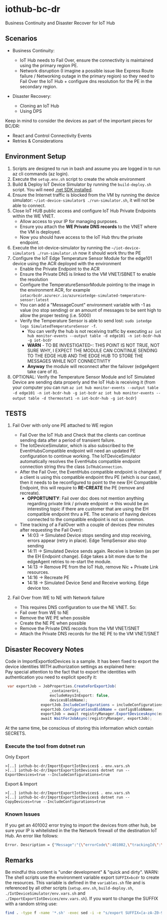 # iothub-bc-dr

Business Continuity and Disaster Recover for IoT Hub

## Scenarios

- Business Continuity:
  - IoT Hub needs to Fail Over, ensure the connectivity is maintained using the primary region PE.
  - Network disruption (I imagine a possible issue like Express Route failure / Networking outage in the primary region) so they need to Fail Over the IoT Hub + configure dns resolution for the PE in the secondary region.

- Disaster Recovery:
  - Cloning an IoT Hub
  - Using DPS

Keep in mind to consider the devices as part of the important pieces for BC/DR:

- React and Control Connectivity Events
- Retries & Considerations

## Environment Setup

1. Scripts are designed to run in bash and assume you are logged in to run az cli commands (az login).
2. Execute the `setup.env.sh` script to create the whole environment
3. Build & Deploy IoT Device Simulator by running the `build-deploy.sh` script. You will need [.net SDK installed](https://learn.microsoft.com/dotnet/core/install/linux-ubuntu).
4. Ensure the Internet traffic is blocked from the VM by running the device simulator: `~/iot-device-simulator$ ./run-simulator.sh`, it will not be able to connect.
5. Close IoT HUB public access and configure IoT Hub Private Endpoints within the WE VNET.
    - Allow access to your IP for managing purposes.
    - Ensure you attach the **WE Private DNS records** to the VNET where the VM is deployed.
    - Now you should have access to the IoT Hub thru the private endpoint.
6. Execute the iot-device-simulator by running the `~/iot-device-simulator$ ./run-simulator.sh` now it should work thru the PE
7. Configure the IoT Edge Temperature Sensor Module for the edge101 device using the ACR deployed with the environment
    - Enable the Private Endpoint to the ACR
    - Ensure the Private DNS is linked to the VM VNET/SBNET to enable the resolution
    - Configure the TemperatureSensorModule pointing to the image in the environment ACR, for example `iotacrbcdr.azurecr.io/azureiotedge-simulated-temperature-sensor:latest`
    - You can add a "MessageCount" environment variable with -1 as value (no stop sending) or an amount of messages to be sent high to allow the proper testing (i.e. 5000)
    - Verify the Temperature Sensor is able to send lost: `sudo iotedge logs SimulatedTemperatureSensor -f`.
        - You can verify the hub is not receiving traffic by executing `az iot hub monitor-events --output table -d edge101 -n iot-bcdr-hub -g iot-bcdr`
        - **WARN** - TO BE INVESTIGATED-: THIS POINT IS NOT TRUE, NOT SURE WHY, I EXPECT THE MODULE CAN CONTINUE SENDING TO THE EDGE HUB AND THE EDGE HUB TO STORE THE MESSAGES WHILE NOT CONNECTIVITY
        - **Anyway** the module will reconnect after the failover (edgeAgent take care of it). 
8. OPTIONAL: Verify the Temperature Sensor Module and IoT Simulated Device are sending data properly and the IoT Hub is receiving it (from your computer you can run `az iot hub monitor-events --output table -d edge101 -n iot-bcdr-hub -g iot-bcdr` `az iot hub monitor-events --output table -d thermostat1 -n iot-bcdr-hub -g iot-bcdr`)

## TESTS

1. Fail Over with only one PE attached to WE region
    - Fail Over the IoT Hub and Check that the clients can continue sending data after a period of transient failure.
    - The IotDeviceSimulator, which is also subscribed to the EventHubsCompatible endpoint will need an updated PE configuration to continue working. The IoTDeviceSimulator automatically resolves the EventHubs compatible endpoint connection string thru the class `IoTHubConnection`.
    - After the Fail Over, the EventHubs compatible endpoint is changed. If a client is using this compatible endpoint thru PE (which is our case), then it needs to be reconfigured to point to the new EH Compatible Endpoint, this will require to **RE-CREATE** the PE (remove and recreate).
        - **OPPORTUNITY**: Fail over doc does not mention anything regarding private link / private endpoint -> this would be an interesting topic if there are customer that are using the EH compatible endpoint thru a PE. The scenario of having devices connected to the compatible endpoint is not so common.
    - Time tracking of a FailOver with a couple of devices (few minutes after requesting the Fail Over):
        - 14:03 -> Simulated Device stops sending and stop receiving, errors appear (retry in place). Edge TempSensor also stop sending
        - 14:11 -> Simulated Device sends again. Receive is broken (as per the EH Endpoint change). Edge takes a bit more due to the edgeAgent retries to re-start the module.
        - 14:13 -> Remove PE from the IoT Hub, remove Nic + Private Link resources.
        - 14:16 -> Recreate PE
        - 14:18 -> Simulated Device Send and Receive working. Edge device too.

2. Fail Over from WE to NE with Network failure
     - This requires DNS configuration to use the NE VNET. So:
     - Fail over from WE to NE
     - Remove the WE PE when possible
     - Create the NE PE when possible
     - Remove the Private DNS records from the VM VNET/SNET
     - Attach the Private DNS records for the NE PE to the VM VNET/SNET

## Disaster Recovery Notes

Code in ImportExportIotDevices is a sample. It has been fixed to export the device identities WITH authorization settings as explained here:  
Pay special attention to the fact that to export the identities with authentication you need to explicit specify it:

```C#
 var exportJob = JobProperties.CreateForExportJob(
                    _containerUri,
                    excludeKeysInExport: false,
                    devicesBlobName);
                exportJob.IncludeConfigurations = includeConfigurations;
                exportJob.ConfigurationsBlobName = configsBlobName;
                exportJob = await registryManager.ExportDevicesAsync(exportJob);
                await WaitForJobAsync(registryManager, exportJob);
```

At the same time, be conscious of storing this information which contain SECRETS.

### Execute the tool from dotnet run

Only Export

``` az cli
>[..] iothub-bc-dr/ImportExportIotDevices$ . env.vars.sh
>[..] iothub-bc-dr/ImportExportIotDevices$ dotnet run --ExportDevices=true --IncludeConfigurations=true
```

Export & Import

``` az cli
>[..] iothub-bc-dr/ImportExportIotDevices$ . env.vars.sh
>[..] iothub-bc-dr/ImportExportIotDevices$ dotnet run --CopyDevices=true --IncludeConfigurations=true
```

### Known Issues

If you get an 401002 error trying to import the devices from other hub, be sure your IP is whitelisted in the the Network firewall of the destination IoT Hub. An error like follows:

```bash
Error. Description = {"Message":"{\"errorCode\":401002,\"trackingId\":\"5a2bc7c4750f42f5aabefc0de1cd06cc-G:0-TimeStamp:02/23/2023 17:47:52\",\"message\":\"Unauthorized\",\"timestampUtc\":\"2023-02-23T17:47:52.4627397Z\"}","ExceptionMessage":""}
```

## Remarks

Be mindful this content is "under development" & "quick and dirty".
WARN: The shell scripts use the environment variable export `SUFFIX=bcdr` to create the resources. This variable is defined in the `variables.sh` file and is referenced by all other scripts (`setup.env.sh`, `build-deploy.sh`, `./IotDeviceSimulator/env.vars.sh` and `./ImportExportIotDevices/env.vars.sh`). If you want to change the SUFFIX with a random string use:

```bash
find . -type f -name '*.sh' -exec sed -i -e "s/export SUFFIX=[a-zA-Z0-9]*/export SUFFIX=$(cat /dev/urandom | tr -dc 'a-z0-9' | fold -w 4 | head -n 1)dr/g" {} \;
```
